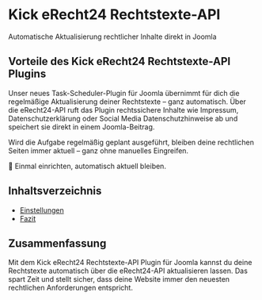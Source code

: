 # Kick eRecht24 Rechtstexte-API

Automatische Aktualisierung rechtlicher Inhalte direkt in Joomla

## Vorteile des Kick eRecht24 Rechtstexte-API Plugins
Unser neues Task-Scheduler-Plugin für Joomla übernimmt für dich die regelmäßige Aktualisierung deiner Rechtstexte – ganz automatisch. Über die eRecht24-API ruft das Plugin rechtssichere Inhalte wie Impressum, Datenschutzerklärung oder Social Media Datenschutzhinweise ab und speichert sie direkt in einem Joomla-Beitrag.

Wird die Aufgabe regelmäßig geplant ausgeführt, bleiben deine rechtlichen Seiten immer aktuell – ganz ohne manuelles Eingreifen.

🔄 Einmal einrichten, automatisch aktuell bleiben.

## Inhaltsverzeichnis
- [Einstellungen](settings.md)
- [Fazit](conclusion.md)

## Zusammenfassung
Mit dem Kick eRecht24 Rechtstexte-API Plugin für Joomla kannst du deine Rechtstexte automatisch über die eRecht24-API aktualisieren lassen. Das spart Zeit und stellt sicher, dass deine Website immer den neuesten rechtlichen Anforderungen entspricht.
